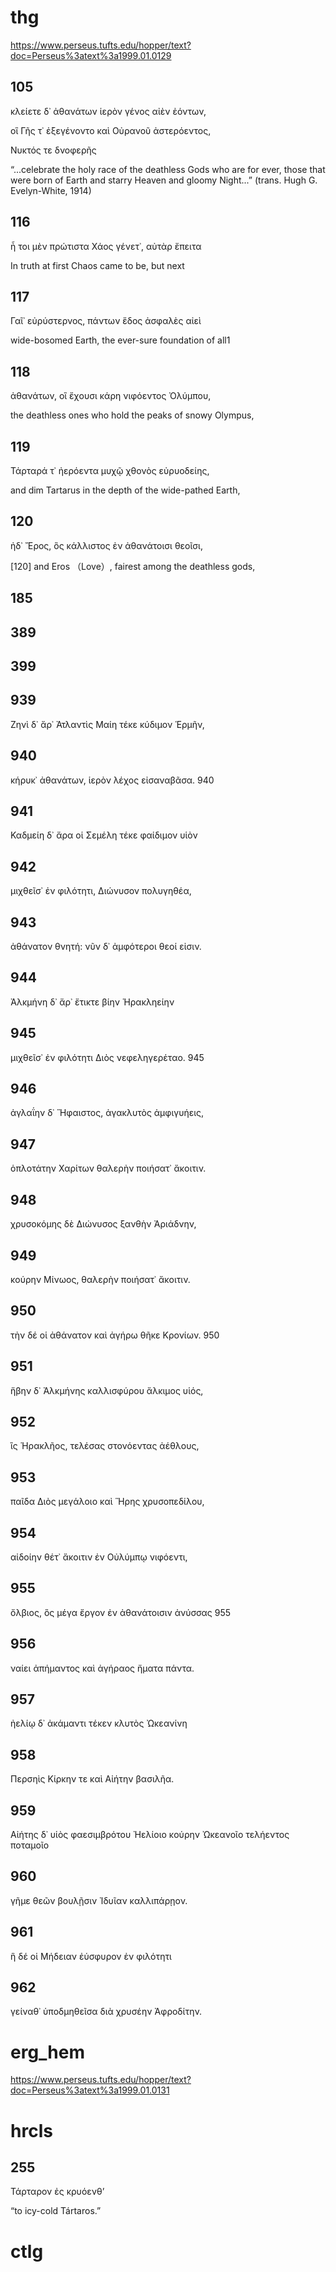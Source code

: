 # thg
https://www.perseus.tufts.edu/hopper/text?doc=Perseus%3atext%3a1999.01.0129

## 105
κλείετε δ᾽ ἀθανάτων ἱερὸν γένος αἰὲν ἐόντων,

οἳ Γῆς τ᾽ ἐξεγένοντο καὶ Οὐρανοῦ ἀστερόεντος,

Νυκτός τε δνοφερῆς

“...celebrate the holy race of the deathless Gods who are for ever, those that were born of Earth and starry Heaven and gloomy Night...” (trans. Hugh G. Evelyn-White, 1914)

## 116
ἦ τοι μὲν πρώτιστα Χάος γένετ᾽, αὐτὰρ ἔπειτα

In truth at first Chaos came to be, but next 
## 117
Γαῖ᾽ εὐρύστερνος, πάντων ἕδος ἀσφαλὲς αἰεὶ

wide-bosomed Earth, the ever-sure foundation of all1

## 118
ἀθανάτων, οἳ ἔχουσι κάρη νιφόεντος Ὀλύμπου,

the deathless ones who hold the peaks of snowy Olympus, 
## 119
Τάρταρά τ᾽ ἠερόεντα μυχῷ χθονὸς εὐρυοδείης,

and dim Tartarus in the depth of the wide-pathed Earth, 
## 120
ἠδ᾽ Ἔρος, ὃς κάλλιστος ἐν ἀθανάτοισι θεοῖσι,

[120] and Eros （Love）, fairest among the deathless gods, 

## 185
## 389

## 399
## 939
Ζηνὶ δ᾽ ἄρ᾽ Ἀτλαντὶς Μαίη τέκε κύδιμον Ἑρμῆν,
## 940
κήρυκ᾽ ἀθανάτων, ἱερὸν λέχος εἰσαναβᾶσα.
940
## 941
Καδμείη δ᾽ ἄρα οἱ Σεμέλη τέκε φαίδιμον υἱὸν
## 942
μιχθεῖσ᾽ ἐν φιλότητι, Διώνυσον πολυγηθέα,
## 943
ἀθάνατον θνητή: νῦν δ᾽ ἀμφότεροι θεοί εἰσιν.
## 944
Ἀλκμήνη δ᾽ ἄρ᾽ ἔτικτε βίην Ἡρακληείην
## 945
μιχθεῖσ᾽ ἐν φιλότητι Διὸς νεφεληγερέταο.
945

## 946
ἀγλαΐην δ᾽ Ἥφαιστος, ἀγακλυτὸς ἀμφιγυήεις,
## 947
ὁπλοτάτην Χαρίτων θαλερὴν ποιήσατ᾽ ἄκοιτιν.
## 948
χρυσοκόμης δὲ Διώνυσος ξανθὴν Ἀριάδνην,
## 949
κούρην Μίνωος, θαλερὴν ποιήσατ᾽ ἄκοιτιν.
## 950
τὴν δέ οἱ ἀθάνατον καὶ ἀγήρω θῆκε Κρονίων.
950
## 951
ἥβην δ᾽ Ἀλκμήνης καλλισφύρου ἄλκιμος υἱός,
## 952
ἲς Ἡρακλῆος, τελέσας στονόεντας ἀέθλους,
## 953
παῖδα Διὸς μεγάλοιο καὶ Ἥρης χρυσοπεδίλου,
## 954
αἰδοίην θέτ᾽ ἄκοιτιν ἐν Οὐλύμπῳ νιφόεντι,
## 955
ὄλβιος, ὃς μέγα ἔργον ἐν ἀθανάτοισιν ἀνύσσας
955
## 956
ναίει ἀπήμαντος καὶ ἀγήραος ἤματα πάντα.
## 957
ἠελίῳ δ᾽ ἀκάμαντι τέκεν κλυτὸς Ὠκεανίνη
## 958
Περσηὶς Κίρκην τε καὶ Αἰήτην βασιλῆα.
## 959
Αἰήτης δ᾽ υἱὸς φαεσιμβρότου Ἠελίοιο
κούρην Ὠκεανοῖο τελήεντος ποταμοῖο
## 960
γῆμε θεῶν βουλῇσιν Ἰδυῖαν καλλιπάρῃον.
## 961
ἣ δέ οἱ Μήδειαν ἐύσφυρον ἐν φιλότητι
## 962
γείναθ᾽ ὑποδμηθεῖσα διὰ χρυσέην Ἀφροδίτην.

# erg_hem
https://www.perseus.tufts.edu/hopper/text?doc=Perseus%3atext%3a1999.01.0131

# hrcls
## 255
Τάρταρον ἐς κρυόενθ’

“to icy-cold Tártaros.”
# ctlg
